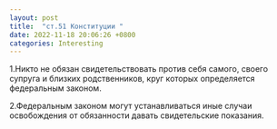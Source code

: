 ```yaml
---
layout: post
title:  "ст.51 Конституции "
date: 2022-11-18 20:06:26 +0800
categories: Interesting
---
```


 1.Никто не обязан свидетельствовать против себя самого, своего супруга и близких родственников, 
 круг которых определяется федеральным законом.

2.Федеральным законом могут устанавливаться иные случаи освобождения от обязанности давать 
 свидетельские показания.